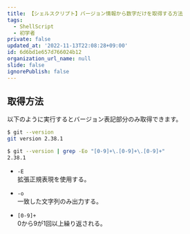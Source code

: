 ```yaml
---
title: 【シェルスクリプト】バージョン情報から数字だけを取得する方法
tags:
  - ShellScript
  - 初学者
private: false
updated_at: '2022-11-13T22:08:28+09:00'
id: 6d6bd1e657d766024b12
organization_url_name: null
slide: false
ignorePublish: false
---
```

## 取得方法

以下のように実行するとバージョン表記部分のみ取得できます。  

```zsh
$ git --version
git version 2.38.1

$ git --version | grep -Eo "[0-9]+\.[0-9]+\.[0-9]+"
2.38.1
```

- `-E`  
  拡張正規表現を使用する。  

- `-o`  
  一致した文字列のみ出力する。  

- `[0-9]+`  
  0から9が1回以上繰り返される。  
